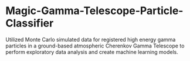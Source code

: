 # Magic-Gamma-Telescope-Particle-Classifier
Utilized Monte Carlo simulated data for registered high energy gamma particles in a ground-based atmospheric Cherenkov Gamma Telescope to perform exploratory data analysis and create machine learning models.

